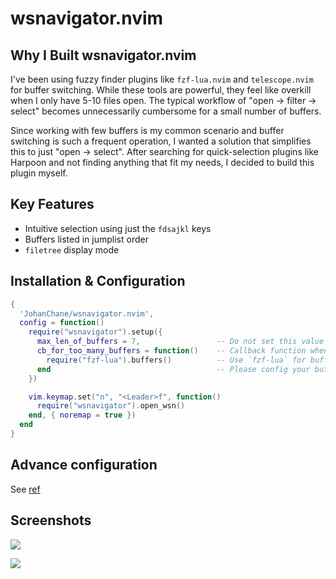 # wsnavigator.nvim

## Why I Built wsnavigator.nvim

I've been using fuzzy finder plugins like `fzf-lua.nvim` and `telescope.nvim` for buffer switching. While these tools are powerful,
they feel like overkill when I only have 5-10 files open. The typical workflow of "open → filter → select" becomes unnecessarily cumbersome for a small number of buffers. 

Since working with few buffers is my common scenario and buffer switching is such a frequent operation, I wanted a solution that
simplifies this to just "open → select". After searching for quick-selection plugins like Harpoon and not finding anything that fit my needs,
I decided to build this plugin myself.

## Key Features

- Intuitive selection using just the `fdsajkl` keys
- Buffers listed in jumplist order
- `filetree` display mode

## Installation & Configuration

```lua
{
  'JohanChane/wsnavigator.nvim',
  config = function()
    require("wsnavigator").setup({
      max_len_of_buffers = 7,                 -- Do not set this value above `20`, (recommended: `7`).
      cb_for_too_many_buffers = function()    -- Callback function when buffer count exceeds `max_len_of_buffers`
        require("fzf-lua").buffers()          -- Use `fzf-lua` for buffer switching when too many buffers are open.
      end                                     -- Please config your buffer switcher.
    })

    vim.keymap.set("n", "<Leader>f", function()
      require("wsnavigator").open_wsn()
    end, { noremap = true })
  end
}
```

## Advance configuration

See [ref](./docs/config.md)

## Screenshots

![](https://github.com/user-attachments/assets/c4fb53a5-5b73-4cc9-aaba-93a5436f9266)

![](https://github.com/user-attachments/assets/d03d103a-4f88-4ee1-9250-63bde2e3d4f8)

